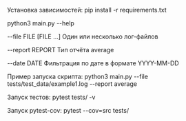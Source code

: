 Установка зависимостей: pip install -r requirements.txt

python3 main.py --help

--file FILE [FILE ...] Один или несколько лог-файлов

--report REPORT Тип отчёта average

--date DATE Фильтрация по дате в формате YYYY-MM-DD

Пример запуска скрипта: python3 main.py --file tests/test_data/example1.log --report average 

Запуск тестов: pytest tests/ -v 

Запуск pytest-cov: pytest --cov=src tests/